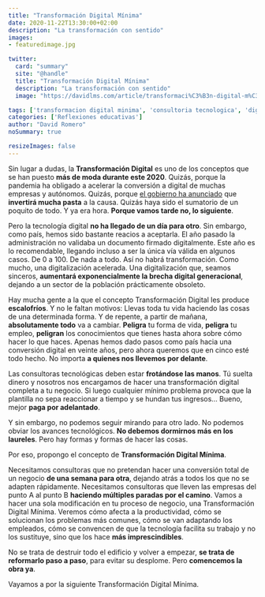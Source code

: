 ```yaml
---
title: "Transformación Digital Mínima"
date: 2020-11-22T13:30:00+02:00
description: "La transformación con sentido"
images:
- featuredimage.jpg

twitter:
  card: "summary"
  site: "@handle"
  title: "Transformación Digital Mínima"
  description: "La transformación con sentido"
  image: "https://davidlms.com/article/transformaci%C3%B3n-digital-m%C3%ADnima/featuredimage.jpg"

tags: ['transformacion digital minima', 'consultoria tecnologica', 'digitalizacion', 'inversion', 'opinion', 'cambio']
categories: ['Reflexiones educativas']
author: "David Romero"
noSummary: true

resizeImages: false
---
```

Sin lugar a dudas, la **Transformación Digital** es uno de los conceptos que se han puesto **más de moda durante este 2020**. Quizás, porque la pandemia ha obligado a acelerar la conversión a digital de muchas empresas y autónomos. Quizás, porque [el gobierno ha anunciado](https://www.europapress.es/economia/noticia-gobierno-movilizara-140000-millones-inversion-publico-privada-cinco-anos-digitalizar-espana-20200723125016.html) que **invertirá mucha pasta** a la causa. Quizás haya sido el sumatorio de un poquito de todo. Y ya era hora. **Porque vamos tarde no, lo siguiente**.

Pero la tecnología digital **no ha llegado de un día para otro**. Sin embargo, como país, hemos sido bastante reacios a aceptarla. El año pasado la administración no validaba un documento firmado digitalmente. Este año es lo recomendable, llegando incluso a ser la única vía válida en algunos casos. De 0 a 100. De nada a todo. Así no habrá transformación. Como mucho, una digitalización acelerada. Una digitalización que, seamos sinceros, **aumentará exponencialmente la brecha digital generacional**, dejando a un sector de la población prácticamente obsoleto.

Hay mucha gente a la que el concepto Transformación Digital les produce **escalofríos**. Y no le faltan motivos: Llevas toda tu vida haciendo las cosas de una determinada forma. Y de repente, a partir de mañana, **absolutamente todo** va a cambiar. **Peligra** tu forma de vida, **peligra** tu empleo, **peligran** los conocimientos que tienes hasta ahora sobre cómo hacer lo que haces. Apenas hemos dado pasos como país hacia una conversión digital en veinte años, pero ahora queremos que en cinco esté todo hecho. No importa **a quienes nos llevemos por delante**.

Las consultoras tecnológicas deben estar **frotándose las manos**. Tú suelta dinero y nosotros nos encargamos de hacer una transformación digital completa a tu negocio. Si luego cualquier mínimo problema provoca que la plantilla no sepa reaccionar a tiempo y se hundan tus ingresos… Bueno, mejor **paga por adelantado**.

Y sin embargo, no podemos seguir mirando para otro lado. No podemos obviar los avances tecnológicos. **No debemos dormirnos más en los laureles**. Pero hay formas y formas de hacer las cosas.

Por eso, propongo el concepto de **Transformación Digital Mínima**. 

Necesitamos consultoras que no pretendan hacer una conversión total de un negocio **de una semana para otra**, dejando atrás a todos los que no se adapten rápidamente. Necesitamos consultoras que lleven las empresas del punto A al punto B **haciendo múltiples paradas por el camino**. Vamos a hacer una sola modificación en tu proceso de negocio, una Transformación Digital Mínima. Veremos cómo afecta a la productividad, cómo se solucionan los problemas más comunes, cómo se van adaptando los empleados, cómo se convencen de que la tecnología facilita su trabajo y no los sustituye, sino que los hace **más imprescindibles**.

No se trata de destruir todo el edificio y volver a empezar, **se trata de reformarlo paso a paso**, para evitar su desplome. Pero **comencemos la obra ya**.

Vayamos a por la siguiente Transformación Digital Mínima.